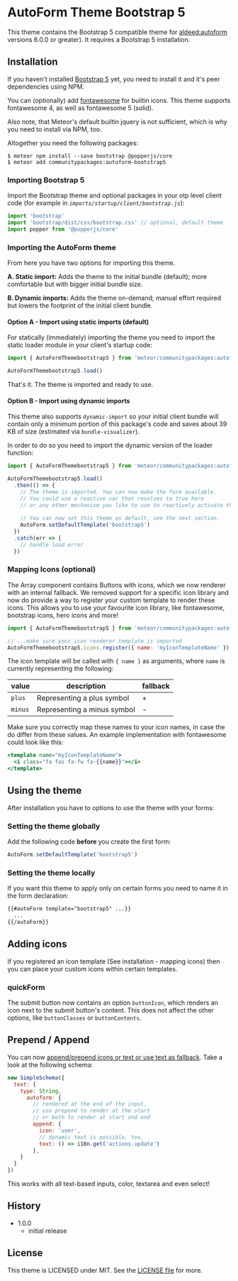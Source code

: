 # AutoForm Theme Bootstrap 5

This theme contains the Bootstrap 5 compatible theme for [aldeed:autoform](https://github.com/aldeed/meteor-autoform)
versions 6.0.0 or greater). 
It requires a Bootstrap 5 installation.

## Installation

If you haven't installed [Bootstrap 5](http://getbootstrap.com/) yet, you need 
to install it and it's peer dependencies using NPM. 

You can (optionally) add [fontawesome](https://fontawesome.com) for builtin 
icons.  This theme supports fontawesome 4, as well as fontawesome 5 (solid).

Also note, that Meteor's default builtin jquery is not sufficient, 
which is why you need to install via NPM, too.

Altogether you need the following packages:

```
$ meteor npm install --save bootstrap @popperjs/core
$ meteor add communitypackages:autoform-bootstrap5
```

### Importing Bootstrap 5

Import the Bootstrap theme and optional packages in your otp level client code
(for example in *`imports/startup/client/bootstrap.js`*):

```javascript
import 'bootstrap'
import 'bootstrap/dist/css/bootstrap.css' // optional, default theme
import popper from '@popperjs/core'
```

### Importing the AutoForm theme

From here you have two options for importing this theme.

**A. Static import:** 
   Adds the theme to the initial bundle (default); more comfortable but with 
   bigger initial bundle size.

**B. Dynamic imports:**
   Adds the theme on-demand; manual effort required
   but lowers the footprint of the initial client bundle.


#### Option A - Import using static imports (default)

For statically (immediately) importing the theme you need to import the static 
loader module in your client's startup code:

```javascript
import { AutoFormThemebootstrap5 } from 'meteor/communitypackages:autoform-bootstrap5/static'

AutoFormThemebootstrap5.load()
```

That's it. The theme is imported and ready to use.

#### Option B - Import using dynamic imports

This theme also supports `dynamic-import` so your initial client bundle will
contain only a minimum portion of this package's code and saves about 39 KB of
size (estimated via `bundle-visualizer`).

In order to do so you need to import the dynamic version of the loader function:

```javascript
import { AutoFormThemebootstrap5 } from 'meteor/communitypackages:autoform-bootstrap5/dynamic'

AutoFormThemebootstrap5.load()
  .then(() => {
    // The theme is imported. You can now make the form available.
    // You could use a reactive var that resolves to true here
    // or any other mechanism you like to use to reactively activate the form.
    
    // You can now set this theme as default, see the next section.
    AutoForm.setDefaultTemplate('bootstrap5')
  })
  .catch(err => {
    // handle load error
  })
```  

### Mapping Icons (optional)

The Array component contains Buttons with icons, which we now renderer with an internal fallback. 
We removed support for a specific icon library and now do provide a way to register your custom template
to render these icons.
This allows you to use your favourite icon library, like fontawesome, bootstrap icons, hero icons and more!

```js
import { AutoFormThemebootstrap5 } from 'meteor/communitypackages:autoform-bootstrap5/static'

// ...make sure your icon renderer template is imported
AutoFormThemebootstrap5.icons.register({ name: 'myIconTemplateName' })
```

The icon template will be called with `{ name }` as arguments, where `name` is currently representing the following:

| value   | description                 | fallback |
|---------|-----------------------------|----------|
| `plus`  | Representing a plus symbol  | +        |
| `minus` | Representing a minus symbol | -        |

Make sure you correctly map these names to your icon names, in case the do differ from these values.
An example implementation with fontawesome could look like this:

```handlebars
<template name="myIconTemplateName">
  <i class="fa fas fa-fw fa-{{name}}"></i>
</template>
```



## Using the theme

After installation you have to options to use the theme with your forms:

### Setting the theme globally

Add the following code **before** you create the first form: 

```javascript
AutoForm.setDefaultTemplate('bootstrap5')
``` 

### Setting the theme locally

If you want this theme to apply only on certain forms you need to name it in the
form declaration:

```html
{{#autoForm template="bootstrap5" ...}}
  ...
{{/autoForm}}
```

## Adding icons

If you registered an icon template (See installation - mapping icons) then you can place your custom icons within
certain templates.

### quickForm

The submit button now contains an option `buttonIcon`, which renders an icon next to the submit button's content.
This does not affect the other options, like `buttonClasses` or `buttonContents`.

## Prepend / Append

You can now [append/prepend icons or text or use text as fallback](https://getbootstrap.com/docs/5.3/forms/input-group/).
Take a look at the following schema:

```js
new SimpleSchema({
  text: {
    type: String,
      autoform: {
        // rendered at the end of the input,
        // use prepend to render at the start
        // or both to render at start and end
        append: {
          icon: 'user',
          // dynamic text is possible, too,
          text: () => i18n.get('actions.update')
        },
    }
  }
})
```

This works with all text-based inputs, color, textarea and even select!

## History

- 1.0.0
  - initial release

## License

This theme is LICENSED under MIT. See the [LICENSE file](../LICENSE) for more. 
